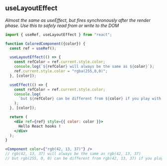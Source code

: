 ## useLayoutEffect
*Almost the same as useEffect, but fires synchronously after the render phase. Use this to safely read from or write to the DOM*

```jsx
import { useRef, useLayoutEffect } from "react";

function ColoredComponent({color}) {
  const ref = useRef();

  useLayoutEffect(() => {
    const refColor = ref.current.style.color;
    console.log(`${refColor} will always be the same as ${color}`);
    ref.current.style.color = "rgba(255,0,0)";
  }, [color]);

  useEffect(() => {
    const refColor = ref.current.style.color;
    console.log(
      `but ${refColor} can be different from ${color} if you play with the DOM`
    );
  }, [color]);

  return (
    <div ref={ref} style={{ color: color }}>
      Hello React hooks !
    </div>
  );
}
```

```jsx
<Component color={"rgb(42, 13, 37)"} />
// rgb(42, 13, 37) will always be the same as rgb(42, 13, 37)
// but rgb(255, 0, 0) can be different from rgb(42, 13, 37) if you play with the DOM
```